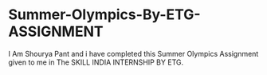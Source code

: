 # Summer-Olympics-By-ETG-ASSIGNMENT
I Am Shourya Pant and i have completed this Summer Olympics Assignment given to me in The SKILL INDIA INTERNSHIP BY ETG.
